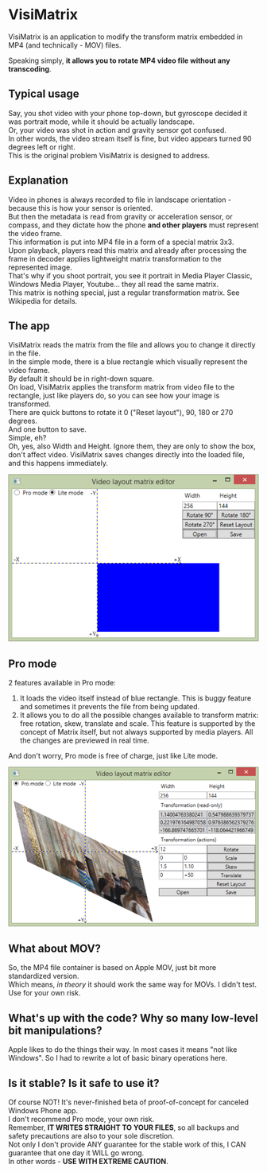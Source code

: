 # VisiMatrix

VisiMatrix is an application to modify the transform matrix embedded in MP4 (and technically - MOV) files. 

Speaking simply, **it allows you to rotate MP4 video file without any transcoding**.

## Typical usage

Say, you shot video with your phone top-down, but gyroscope decided it was portrait mode, while it should be actually landscape.  
Or, your video was shot in action and gravity sensor got confused.  
In other words, the video stream itself is fine, but video appears turned 90 degrees left or right.  
This is the original problem VisiMatrix is designed to address.  

## Explanation

Video in phones is always recorded to file in landscape orientation - because this is how your sensor is oriented.  
But then the metadata is read from gravity or acceleration sensor, or compass, and they dictate how the phone **and other players** must represent the video frame.  
This information is put into MP4 file in a form of a special matrix 3x3.   
Upon playback, players read this matrix and already after processing the frame in decoder applies lightweight matrix transformation to the represented image.  
That's why if you shoot portrait, you see it portrait in Media Player Classic, Windows Media Player, Youtube... they all read the same matrix.  
This matrix is nothing special, just a regular transformation matrix. See Wikipedia for details.

## The app

VisiMatrix reads the matrix from the file and allows you to change it directly in the file.  
In the simple mode, there is a blue rectangle which visually represent the video frame.  
By default it should be in right-down square.  
On load, VisiMatrix applies the transform matrix from video file to the rectangle, just like players do, so you can see how your image is transformed.  
There are quick buttons to rotate it 0 ("Reset layout"), 90, 180 or 270 degrees.  
And one button to save.  
Simple, eh?  
Oh, yes, also Width and Height. Ignore them, they are only to show the box, don't affect video.
VisiMatrix saves changes directly into the loaded file, and this happens immediately.

![](Screenshots/Lite.png)

## Pro mode

2 features available in Pro mode:

1. It loads the video itself instead of blue rectangle. This is buggy feature and sometimes it prevents the file from being updated.
2. It allows you to do all the possible changes available to transform matrix: free rotation, skew, translate and scale. This feature is supported by the concept of Matrix itself, but not always supported by media players. All the changes are previewed in real time.

And don't worry, Pro mode is free of charge, just like Lite mode.

![](Screenshots/Pro.png)

## What about MOV?

So, the MP4 file container is based on Apple MOV, just bit more standardized version.  
Which means, _in theory_ it should work the same way for MOVs. I didn't test. Use for your own risk.

## What's up with the code? Why so many low-level bit manipulations?

Apple likes to do the things their way. In most cases it means "not like Windows". So I had to rewrite a lot of basic binary operations here.

## Is it stable? Is it safe to use it?

Of course NOT! It's never-finished beta of proof-of-concept for canceled Windows Phone app.   
I don't recommend Pro mode, your own risk.  
Remember, **IT WRITES STRAIGHT TO YOUR FILES**, so all backups and safety precautions are also to your sole discretion.  
Not only I don't provide ANY guarantee for the stable work of this, I CAN guarantee that one day it WILL go wrong.  
In other words - **USE WITH EXTREME CAUTION**. 
